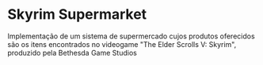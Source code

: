 # Skyrim Supermarket

Implementação de um sistema de supermercado cujos produtos oferecidos são os itens encontrados no videogame "The Elder Scrolls V: Skyrim", produzido pela Bethesda Game Studios
